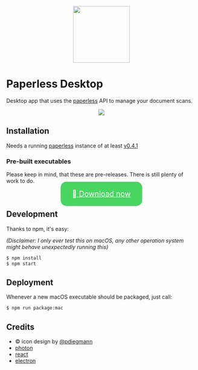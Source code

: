 <p align="center">
	<img src="http://i.imgur.com/GRzSQpz.png" width="150" />
</p>

# Paperless Desktop</h1>

Desktop app that uses the [paperless](https://github.com/danielquinn/paperless) API to manage your document scans.

<p align="center">
	<img src="http://i.imgur.com/FrgAptE.png" />
</p>

## Installation

Needs a running [paperless](https://github.com/danielquinn/paperless) instance of at least [v0.4.1](https://github.com/danielquinn/paperless/releases/tag/0.4.1)

### Pre-built executables

Please keep in mind, that these are pre-releases. There is still plenty of work to do.

<center>
	<p>
		<a href="https://github.com/thomasbrueggemann/paperless-desktop/releases/download/v0.0.10/Paperless-macOS-0.0.10-alpha.zip" style="background-color:#48D560; color:white; border: 0px; padding:20px 30px; font-size: 1.4em; border-radius:15px">
			 Download now
		</a>
	</p>
</center>

## Development

Thanks to npm, it's easy:

_(Disclaimer: I only ever test this on macOS, any other operation system might behave unexpectedly running this)_

```bash
$ npm install
$ npm start
```

## Deployment

Whenever a new macOS executable should be packaged, just call:

```bash
$ npm run package:mac
```

## Credits

*   &copy; icon design by [@pdiegmann](https://github.com/pdiegmann)
*   [photon](https://github.com/connors/photon)
*   [react](https://facebook.github.io/react/)
*   [electron](http://electron.atom.io/)
